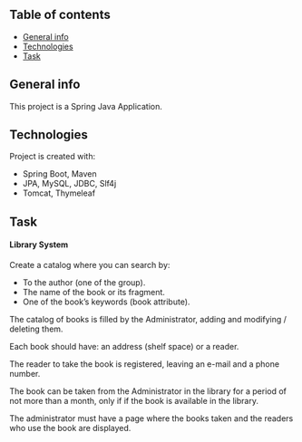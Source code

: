 ## Table of contents
* [General info](#general-info)
* [Technologies](#technologies)
* [Task](#task)

## General info
This project is a Spring Java Application.
	
## Technologies
Project is created with:
* Spring Boot, Maven
* JPA, MySQL, JDBC, Slf4j
* Tomcat, Thymeleaf
	
## Task
#### Library System
Create a catalog where you can search by:
* To the author (one of the group).
* The name of the book or its fragment.
* One of the book’s keywords (book attribute).

The catalog of books is filled by the Administrator, adding and modifying / deleting them.

Each book should have: an address (shelf space) or a reader.

The reader to take the book is registered, leaving an e-mail and a phone number.

The book can be taken from the Administrator in the library for a period of not more than a month, only if
if the book is available in the library.
 
The administrator must have a page where the books taken and the readers who use the book are displayed.
